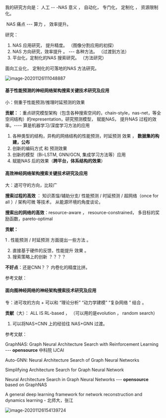 我的研究方向是：   人工 -- -NAS   意义 ，  自动化， 专门化， 定制化 ， 资源限制化。 

​    NAS 痛点  --- 算力  ， 效率提升。 



研究：

1. NAS 应用研究， 提升精度。 （图像分割应用的初探）
2. NAS 方向研究，效率提升 。 ---  各种方法。 （过渡到方法）
3. 平台化，定制化的NAS 搜索研究。  （方法研究）

面向工业化， 定制化的可落地的NAS 方法研究。 



![image-20201126111048887](C:\Users\Lenovo\AppData\Roaming\Typora\typora-user-images\image-20201126111048887.png)







#### 基于性能预测的神经网络架构搜索关键技术研究及应用

小：侧重于性能预测/推理时延预测的效果

**贡献：**：重点研究模型架构（包含各种搜索空间的，chain-style，nas-net，等全空间结构）的representation，研究预测模型， 赋能NAS， 提升NAS 过程的效率。---- 算是机器学习/深度学习方法的应用

1. 各种类型的结构，异构的网络结构的性能预测，时延预测 效果 ， **数据集的构建，公布**
2. 创新的编码方式 和 预测效果 
3. 创新的模型（Bi-LSTM, GNN/GCN, 集成学习方法等）应用 
4. 赋能NAS 后的效果（**跨平台，体系结构的效果**）



#### 高效神经网络架构搜索关键技术研究及应用

大：退可守的方向，比较广

**搜索过程的高效** ：  知识蒸馏/辅助分支/  性能预测 /  时延预测  / 超网络（once for all ）/ 架构可微  等技术， 从能源环境的角度谈论，

**搜索出的网络的高效**：resource-aware ， resource-constrained， 多目标的奖励函数，pareto-optimal

**贡献：**   

  1 . 性能预测 /  时延预测 方面提出一些方法 。  

2. 直接基于硬件的反馈，性能提升 效果 。 
3. 搜索策略上的创新  ？？？？

**不好点**：还是CNN？？ 内卷化的精度比拼。  

参考文献： 



#### 面向图神经网络的神经架构搜索技术研究及应用

专：进可攻的方向  +  可以和 “理论分析” “动力学建模” “复杂网络 ” 结合  。 

**贡献**（大）： ALL IS RL-based  ，  （可以用的是evolution ， random search）

1. 可以将NAS+CNN 上的经验往 NAS+GNN 过渡。



参考文献：

GraphNAS: Graph Neural Architecture Search with Reinforcement Learning    ---  **opensource**  中科院 IJCAI

Auto-GNN: Neural Architecture Search of Graph Neural Networks   

Simplifying Architecture Search for Graph Neural Network

Neural Architecture Search in Graph Neural Networks  ---  **opensource**   based on GraphNAS



A general deep learning framework for network reconstruction and dynamics learning   -  北师大，张江  





![image-20201126154139724](C:\Users\Lenovo\AppData\Roaming\Typora\typora-user-images\image-20201126154139724.png)